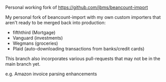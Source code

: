 Personal working fork of https://github.com/jbms/beancount-import

My personal fork of beancount-import with my own custom importers that aren't ready to be merged
back into production:

* fifththird (Mortgage)
* Vanguard (investments)
* Wegmans (groceries)
* Plaid (auto-downloading transactions from banks/credit cards)

This branch also incorporates various pull-requests that may not be in the main branch yet.

e.g. Amazon invoice parsing enhancements


